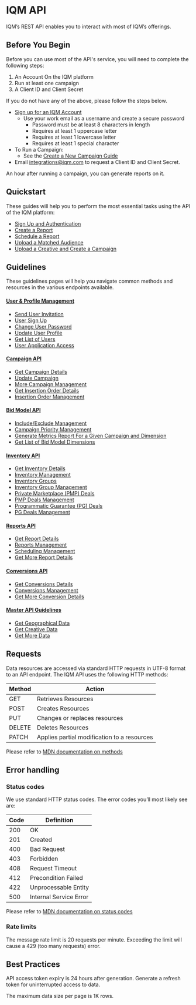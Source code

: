 # IQM API

IQM’s REST API enables you to interact with most of IQM’s offerings.

## Before You Begin

Before you can use most of the API's service, you will need to complete the following steps:

1. An Account On the IQM platform
2. Run at least one campaign
3. A Client ID and Client Secret

If you do not have any of the above,  please follow the steps below.

* [Sign up for an IQM Account](https://app.iqm.com/#/signup)
  * Use your work email as a username and create a secure password
    * Password must be at least 8 characters in length
    * Requires at least 1 uppercase letter
    * Requires at least 1 lowercase letter
    * Requires at least 1 special character
* To Run a Campaign:
  * See the [Create a New Campaign Guide](https://help.iqm.com/en/articles/5651476-create-a-new-campaign)
* Email [integrations@iqm.com](mailto:integrations@iqm.com) to request a Client ID and Client Secret.

An hour after running a campaign, you can generate reports on it.

## Quickstart

These guides will help you to perform the most essential tasks using the API of the IQM platform:

* [Sign Up and Authentication](/Authentication-Quickstart-Guide.md)
* [Create a Report](/Reporting-API-Quickstart-Guide.md)
* [Schedule a Report](/Schedule-Report-API-Quickstart-Guide.md)
* [Upload a Matched Audience](/Matched-Audience-Upload-API-Quickstart-Guide.md)
* [Upload a Creative and Create a Campaign](/Upload-Creative-and-Create-a-Campaign-API-Quickstart-Guide.md)

## Guidelines

These guidelines pages will help you navigate common methods and resources in the various endpoints available.


#### [User & Profile Management](User-Profile-Guidelines.md)

* [Send User Invitation](User-Profile-Guidelines.md#send-user-invitation)
* [User Sign Up](User-Profile-Guidelines.md#user-sign-up)
* [Change User Password](User-Profile-Guidelines.md#change-password)
* [Update User Profile](User-Profile-Guidelines.md#update-user-profile)
* [Get List of Users](User-Profile-Guidelines.md#get-list-of-users)
* [User Application Access](User-Profile-Guidelines.md#user-app-access-list)

#### [Campaign API](/Campaign-API-Guidelines.md)

* [Get Campaign Details](/Campaign-API-Guidelines.md#get-campaign-details)
* [Update Campaign](/Campaign-API-Guidelines.md#update-campaign)
* [More Campaign Management](/Campaign-API-Guidelines.md#more-campaign-management)
* [Get Insertion Order Details](/Campaign-API-Guidelines.md#get-insertion-order-details)
* [Insertion Order Management](/Campaign-API-Guidelines.md#insertion-order-management)

#### [Bid Model API](/Bid-Model-API-Guidelines.md)

* [Include/Exclude Management](/Bid-Model-API-Guidelines.md#includeexclude-management)
* [Campaign Priority Management](/Bid-Model-API-Guidelines.md#campaign-priority-management)
* [Generate Metrics Report For a Given Campaign and Dimension](/Bid-Model-API-Guidelines.md#get-metrics-report-for-a-given-campaign-and-dimension)
* [Get List of Bid Model Dimensions](/Bid-Model-API-Guidelines.md#get-list-of-bid-model-dimensions)

#### [Inventory API](/Inventory-API-Guide.md)
* [Get Inventory Details](/Inventory-API-Guide.md#get-inventory-details)
* [Inventory Management](/Inventory-API-Guide.md#inventory-management)
* [Inventory Groups](/Inventory-API-Guide.md#inventory-groups)
* [Inventory Group Management](/Inventory-API-Guide.md#inventory-group-management)
* [Private Marketplace (PMP) Deals](/Inventory-API-Guide.md#private-marketplace-pmp-deals-details)
* [PMP Deals Management](/Inventory-API-Guide.md#pmp-management)
* [Programmatic Guarantee (PG) Deals](/Inventory-API-Guide.md#programmatic-guarantee-pg-deals-details)
* [PG Deals Management](/Inventory-API-Guide.md#pg-management)

#### [Reports API](/Reports-API-Guidelines.md)
* [Get Report Details](/Reports-API-Guidelines.md#get-reports-details)
* [Reports Management](/Reports-API-Guidelines.md#reports-management)
* [Scheduling Management](/Reports-API-Guidelines.md#scheduling-management)
* [Get More Report Details](/Reports-API-Guidelines.md#get-more-report-details)

#### [Conversions API](/Conversion-API-Guidelines.md)
* [Get Conversions Details](/Conversion-API-Guidelines.md#get-conversion-details)
* [Conversions Management](/Conversion-API-Guidelines.md#conversions-management)
* [Get More Conversion Details](/Conversion-API-Guidelines.md#get-more-conversion-details)


#### [Master API Guidelines](/Master-API-Guidelines.md)
* [Get Geographical Data](/Master-API-Guidelines.md#get-geographical-data)
* [Get Creative Data](/Master-API-Guidelines.md#get-creative-data)
* [Get More Data](/Master-API-Guidelines.md#get-more-data)



## Requests

Data resources are accessed via standard HTTP requests in UTF-8 format to an API endpoint. The IQM API uses the following HTTP methods:

| Method | Action |
|---|---|
| GET | Retrieves Resources |
| POST | Creates Resources |
| PUT | Changes or replaces resources |
| DELETE | Deletes Resources |
| PATCH | Applies partial modification to a resources |

Please refer to [MDN documentation on methods](https://developer.mozilla.org/en-US/docs/Web/HTTP/Methods)

## Error handling

### Status codes

We use standard HTTP status codes. The error codes you’ll most likely see are:

| Code | Definition |
| ---  |--- |
| 200 | OK |
| 201 | Created |
| 400 | Bad Request |
| 403 | Forbidden |
| 408 | Request Timeout |
| 412 | Precondition Failed |
| 422 | Unprocessable Entity |
| 500 | Internal Service Error|

Please refer to [MDN documentation on status codes](https://developer.mozilla.org/en-US/docs/Web/HTTP/Status)

### Rate limits

The message rate limit is 20 requests per minute. Exceeding the limit will cause a 429 (too many requests) error.

## Best Practices

API access token expiry is 24 hours after generation. Generate a refresh token for uninterrupted access to data.

The maximum data size per page is 1K rows.
